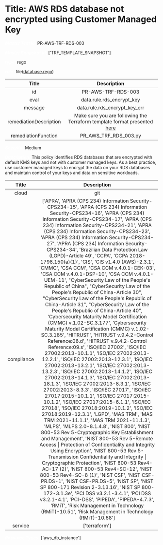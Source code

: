 



# Title: AWS RDS database not encrypted using Customer Managed Key


***<font color="white">Master Test Id:</font>*** PR-AWS-TRF-RDS-003

***<font color="white">Master Snapshot Id:</font>*** ['TRF_TEMPLATE_SNAPSHOT']

***<font color="white">type:</font>*** rego

***<font color="white">rule:</font>*** file([database.rego])  
  
  
  
  

|Title|Description|
| :---: | :---: |
|id|PR-AWS-TRF-RDS-003|
|eval|data.rule.rds_encrypt_key|
|message|data.rule.rds_encrypt_key_err|
|remediationDescription|Make sure you are following the Terraform template format presented <a href='https://registry.terraform.io/providers/hashicorp/aws/latest/docs/resources/db_instance' target='_blank'>here</a>|
|remediationFunction|PR_AWS_TRF_RDS_003.py|


***<font color="white">Severity:</font>*** Medium

***<font color="white">Description:</font>*** This policy identifies RDS databases that are encrypted with default KMS keys and not with customer managed keys. As a best practice, use customer managed keys to encrypt the data on your RDS databases and maintain control of your keys and data on sensitive workloads.  
  
  

|Title|Description|
| :---: | :---: |
|cloud|git|
|compliance|['APRA', 'APRA (CPS 234) Information Security-CPS234-15', 'APRA (CPS 234) Information Security-CPS234-16', 'APRA (CPS 234) Information Security-CPS234-17', 'APRA (CPS 234) Information Security-CPS234-21', 'APRA (CPS 234) Information Security-CPS234-23', 'APRA (CPS 234) Information Security-CPS234-27', 'APRA (CPS 234) Information Security-CPS234-34', 'Brazilian Data Protection Law (LGPD)-Article 49', 'CCPA', 'CCPA 2018-1798.150(a)(1)', 'CIS', 'CIS v1.4.0 (AWS)-2.3.1', 'CMMC', 'CSA CCM', 'CSA CCM v.4.0.1-CEK-03', 'CSA CCM v.4.0.1-DSP-10', 'CSA CCM v.4.0.1-UEM-11', "CyberSecurity Law of the People's Republic of China", "CyberSecurity Law of the People's Republic of China-Article 30", "CyberSecurity Law of the People's Republic of China-Article 31", "CyberSecurity Law of the People's Republic of China-Article 40", 'Cybersecurity Maturity Model Certification (CMMC) v.1.02-SC.3.177', 'Cybersecurity Maturity Model Certification (CMMC) v.1.02-SC.3.185', 'HITRUST', 'HITRUST v.9.4.2-Control Reference:06.d', 'HITRUST v.9.4.2-Control Reference:09.s', 'ISO/IEC 27002', 'ISO/IEC 27002:2013-10.1.1', 'ISO/IEC 27002:2013-12.2.1', 'ISO/IEC 27002:2013-12.3.1', 'ISO/IEC 27002:2013-13.2.1', 'ISO/IEC 27002:2013-13.2.3', 'ISO/IEC 27002:2013-14.1.2', 'ISO/IEC 27002:2013-14.1.3', 'ISO/IEC 27002:2013-18.1.3', 'ISO/IEC 27002:2013-8.3.1', 'ISO/IEC 27002:2013-8.3.3', 'ISO/IEC 27017', 'ISO/IEC 27017:2015-10.1.1', 'ISO/IEC 27017:2015-10.1.2', 'ISO/IEC 27017:2015-6.1.1', 'ISO/IEC 27018', 'ISO/IEC 27018:2019-10.1.2', 'ISO/IEC 27018:2019-12.3.1', 'LGPD', 'MAS TRM', 'MAS TRM 2021-11.1.1', 'MAS TRM 2021-11.1.3', 'MLPS', 'MLPS 2.0-8.1.4.8', 'NIST 800', 'NIST 800-53 Rev 5-Cryptographic Key Establishment and Management', 'NIST 800-53 Rev 5-Remote Access \| Protection of Confidentiality and Integrity Using Encryption', 'NIST 800-53 Rev 5-Transmission Confidentiality and Integrity \| Cryptographic Protection', 'NIST 800-53 Rev4-AC-17 (2)', 'NIST 800-53 Rev4-SC-12', 'NIST 800-53 Rev4-SC-8 (1)', 'NIST CSF', 'NIST CSF-PR.DS-1', 'NIST CSF-PR.DS-5', 'NIST SP', 'NIST SP 800-171 Revision 2-3.13.16', 'NIST SP 800-172-3.1.3e', 'PCI DSS v3.2.1-3.4.1', 'PCI DSS v3.2.1-4.1', 'PCI-DSS', 'PIPEDA', 'PIPEDA-4.7.3', 'RMiT', 'Risk Management in Technology (RMiT)-10.51', 'Risk Management in Technology (RMiT)-10.68']|
|service|['terraform']|


***<font color="white">Resource Types:</font>*** ['aws_db_instance']


[database.rego]: https://github.com/prancer-io/prancer-compliance-test/tree/master/aws/terraform/database.rego
